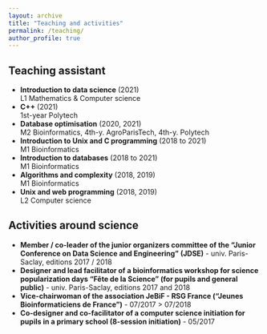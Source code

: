 ```yaml
---
layout: archive
title: "Teaching and activities"
permalink: /teaching/
author_profile: true
---
```


## Teaching assistant

* **Introduction to data science** (2021)  
L1 Mathematics & Computer science
* **C++** (2021)  
1st-year Polytech
* **Database optimisation** (2020, 2021)  
M2 Bioinformatics, 4th-y. AgroParisTech, 4th-y. Polytech
* **Introduction to Unix and C programming** (2018 to 2021)  
M1 Bioinformatics
* **Introduction to databases** (2018 to 2021)  
M1 Bioinformatics
* **Algorithms and complexity** (2018, 2019)  
M1 Bioinformatics
* **Unix and web programming** (2018, 2019)  
L2 Computer science


## Activities around science
* **Member / co-leader of the junior organizers committee of the “Junior Conference on Data Science and Engineering” (JDSE)** - univ. Paris-Saclay, editions 2017 / 2018
* **Designer and lead facilitator of a bioinformatics workshop for science popularization days “Fête de la Science” (for pupils and general public)** - univ. Paris-Saclay, editions 2017 and 2018
* **Vice-chairwoman of the association JeBiF - RSG France (“Jeunes Bioinformaticiens de France”)** - 07/2017 > 07/2018
* **Co-designer and co-facilitator of a computer science initiation for pupils in a primary school (8-session initiation)** - 05/2017
